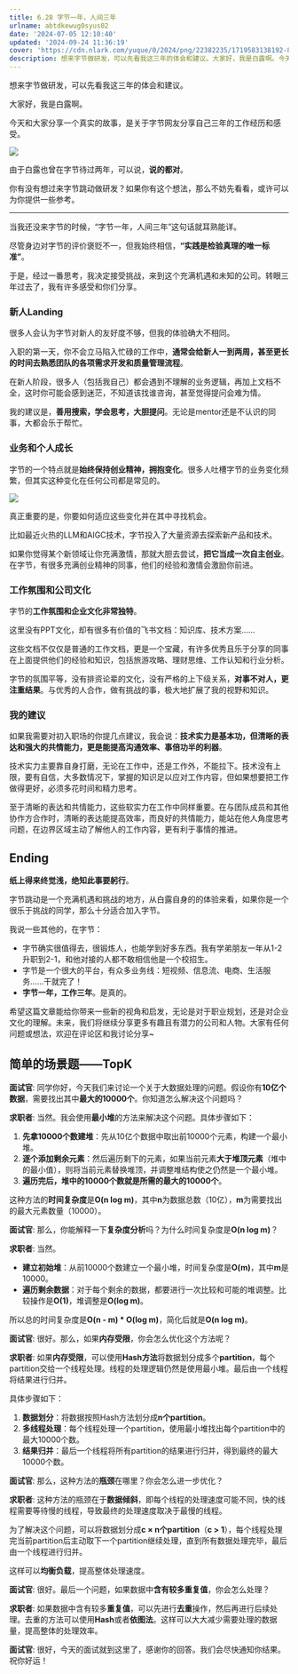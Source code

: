 ```yaml
---
title: 6.28 字节一年，人间三年
urlname: abtdkewug0syus02
date: '2024-07-05 12:10:40'
updated: '2024-09-24 11:36:19'
cover: 'https://cdn.nlark.com/yuque/0/2024/png/22382235/1719583138192-8a03e0dc-d4a5-4701-b683-41bfd5fcfe71.png'
description: 想来字节做研发，可以先看我这三年的体会和建议。大家好，我是白露啊。今天和大家分享一个真实的故事，是关于字节网友分享自己三年的工作经历和感受。由于白露也曾在字节待过两年，可以说，说的都对。你有没有想过来字节跳动做研发？如果你有这个想法，那么不妨先看看，或许可以为你提供一些参考。当我还没来字节的时...
---
```

想来字节做研发，可以先看我这三年的体会和建议。



大家好，我是白露啊。

今天和大家分享一个真实的故事，是关于字节网友分享自己三年的工作经历和感受。

![](https://oss1.aistar.cool/elog-offer-now/b24a05fc9391eabdc92c39606ab7ab94.png)

由于白露也曾在字节待过两年，可以说，**说的都对**。



你有没有想过来字节跳动做研发？如果你有这个想法，那么不妨先看看，或许可以为你提供一些参考。

---

当我还没来字节的时候，“字节一年，人间三年”这句话就耳熟能详。



尽管身边对字节的评价褒贬不一，但我始终相信，**“实践是检验真理的唯一标准”**。



于是，经过一番思考，我决定接受挑战，来到这个充满机遇和未知的公司。转眼三年过去了，我有许多感受和你们分享。

### **新人Landing**
很多人会认为字节对新人的友好度不够，但我的体验确大不相同。



入职的第一天，你不会立马陷入忙碌的工作中，**通常会给新人一到两周，甚至更长的时间去熟悉团队的各项需求开发和质量管理流程**。



在新人阶段，很多人（包括我自己）都会遇到不理解的业务逻辑，再加上文档不全，这时你可能会感到迷茫，不知道该找谁咨询，甚至觉得提问会难为情。



我的建议是，**善用搜索，学会思考，大胆提问**。无论是mentor还是不认识的同事，大都会乐于帮忙。

### **业务和个人成长**
字节的一个特点就是**始终保持创业精神，拥抱变化**。很多人吐槽字节的业务变化频繁，但其实这种变化在任何公司都是常见的。

![](https://oss1.aistar.cool/elog-offer-now/efe75c571e007fa7375eee441af98e5e.png)

真正重要的是，你要如何适应这些变化并在其中寻找机会。



比如最近火热的LLM和AIGC技术，字节投入了大量资源去探索新产品和技术。



如果你觉得某个新领域让你充满激情，那就大胆去尝试，**把它当成一次自主创业**。在字节，有很多充满创业精神的同事，他们的经验和激情会激励你前进。



### **工作氛围和公司文化**
字节的**工作氛围和企业文化非常独特**。



这里没有PPT文化，却有很多有价值的飞书文档：知识库、技术方案……



这些文档不仅仅是普通的工作文档，更是一个宝藏，有许多优秀且乐于分享的同事在上面提供他们的经验和知识，包括旅游攻略、理财思维、工作认知和行业分析。



字节的氛围平等，没有排资论辈的文化，没有严格的上下级关系，**对事不对人，更注重结果**。与优秀的人合作，做有挑战的事，极大地扩展了我的视野和知识。

### **我的建议**
如果我需要对初入职场的你提几点建议，我会说：**技术实力是基本功，但清晰的表达和强大的共情能力，更是能提高沟通效率、事倍功半的利器**。



技术实力主要靠自身打磨，无论在工作中，还是工作外，不能拉下。技术没有上限，要有自信，大多数情况下，掌握的知识足以应对工作内容，但如果想要把工作做得更好，必须多花时间和精力思考。



至于清晰的表达和共情能力，这些软实力在工作中同样重要。在与团队成员和其他协作方合作时，清晰的表达能提高效率，而良好的共情能力，能站在他人角度思考问题，在边界区域主动了解他人的工作内容，更有利于事情的推进。

## Ending
**纸上得来终觉浅，绝知此事要躬行**。



字节跳动是一个充满机遇和挑战的地方，从白露自身的的体验来看，如果你是一个很乐于挑战的同学，那么十分适合加入字节。



我说一些其他的，在字节：

+ 字节确实很值得去，很锻炼人，也能学到好多东西。我有学弟朋友一年从1-2升职到2-1，和他对接的人都不敢相信他是一个校招生。
+ 字节是一个很大的平台，有众多业务线：短视频、信息流、电商、生活服务……干就完了！
+ **字节一年，工作三年**。是真的。



希望这篇文章能给你带来一些新的视角和启发，无论是对于职业规划，还是对企业文化的理解。未来，我们将继续分享更多有趣且有潜力的公司和人物。大家有任何问题或想法，欢迎在评论区和我讨论分享~

## 简单的场景题——TopK
**面试官**: 同学你好，今天我们来讨论一个关于大数据处理的问题。假设你有**10亿个数据**，需要找出其中**最大的10000个**。你知道怎么解决这个问题吗？

**求职者**: 当然。我会使用**最小堆**的方法来解决这个问题。具体步骤如下：

1. **先拿10000个数建堆**：先从10亿个数据中取出前10000个元素，构建一个最小堆。
2. **逐个添加剩余元素**：然后遍历剩下的元素，如果当前元素**大于堆顶元素**（堆中的最小值），则将当前元素替换堆顶，并调整堆结构使之仍然是一个最小堆。
3. **遍历完后，堆中的10000个数就是所需的最大的10000个**。

这种方法的**时间复杂度**是**O(n log m)**，其中**n**为数据总数（10亿），**m**为需要找出的最大元素数量（10000）。

**面试官**: 那么，你能解释一下**复杂度分析**吗？为什么时间复杂度是**O(n log m)**？

**求职者**: 当然。

+ **建立初始堆**：从前10000个数建立一个最小堆，时间复杂度是**O(m)**，其中**m**是10000。
+ **遍历剩余数据**：对于每个剩余的数据，都要进行一次比较和可能的堆调整。比较操作是**O(1)**，堆调整是**O(log m)**。

所以总的时间复杂度是**O(n - m) * O(log m)**，简化后就是**O(n log m)**。

**面试官**: 很好。那么，如果**内存受限**，你会怎么优化这个方法呢？

**求职者**: 如果**内存受限**，可以使用**Hash方法**将数据划分成多个**partition**，每个partition交给一个线程处理。线程的处理逻辑仍然是使用最小堆。最后由一个线程将结果进行归并。

具体步骤如下：

1. **数据划分**：将数据按照Hash方法划分成**n个partition**。
2. **多线程处理**：每个线程处理一个partition，使用最小堆找出每个partition中的最大10000个数。
3. **结果归并**：最后一个线程将所有partition的结果进行归并，得到最终的最大10000个数。

**面试官**: 那么，这种方法的**瓶颈**在哪里？你会怎么进一步优化？

**求职者**: 这种方法的瓶颈在于**数据倾斜**，即每个线程的处理速度可能不同，快的线程需要等待慢的线程，导致最终的处理速度取决于最慢的线程。

为了解决这个问题，可以将数据划分成**c × n个partition**（**c > 1**），每个线程处理完当前partition后主动取下一个partition继续处理，直到所有数据处理完毕，最后由一个线程进行归并。

这样可以**均衡负载**，提高整体处理速度。

**面试官**: 很好。最后一个问题，如果数据中**含有较多重复值**，你会怎么处理？

**求职者**: 如果数据中含有较多**重复值**，可以先进行**去重**操作，然后再进行后续处理。去重的方法可以使用**Hash**或者**依图法**。这样可以大大减少需要处理的数据量，提高整体的处理效率。

**面试官**: 很好，今天的面试就到这里了，感谢你的回答。我们会尽快通知你结果。祝你好运！



